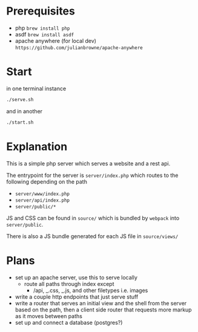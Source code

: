 # Prerequisites

- php `brew install php`
- asdf `brew install asdf`
- apache anywhere (for local dev) `https://github.com/julianbrowne/apache-anywhere`

# Start

in one terminal instance

```sh
./serve.sh
```

and in another

```sh
./start.sh
```

# Explanation

This is a simple php server which serves a website and a rest api.

The entrypoint for the server is `server/index.php` which routes to the following depending on the path

- `server/www/index.php`
- `server/api/index.php`
- `server/public/*`

JS and CSS can be found in `source/` which is bundled by `webpack` into `server/public`.

There is also a JS bundle generated for each JS file in `source/views/`

# Plans

- set up an apache server, use this to serve locally
  - route all paths through index except
    - /api, _.css, _.js, and other filetypes i.e. images
- write a couple http endpoints that just serve stuff
- write a router that serves an initial view and the shell from the server based on the path, then a client side router that requests more markup as it moves between paths
- set up and connect a database (postgres?)
